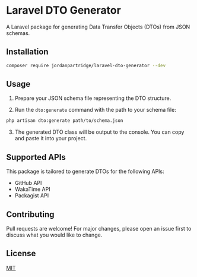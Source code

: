 
# Laravel DTO Generator

A Laravel package for generating Data Transfer Objects (DTOs) from JSON schemas.

## Installation 

```bash
composer require jordanpartridge/laravel-dto-generator --dev
```

## Usage

1. Prepare your JSON schema file representing the DTO structure.

2. Run the `dto:generate` command with the path to your schema file:

```bash 
php artisan dto:generate path/to/schema.json
```

3. The generated DTO class will be output to the console. You can copy and paste it into your project.

## Supported APIs

This package is tailored to generate DTOs for the following APIs:

- GitHub API
- WakaTime API
- Packagist API

## Contributing

Pull requests are welcome! For major changes, please open an issue first to discuss what you would like to change.

## License

[MIT](https://opensource.org/licenses/MIT)  
